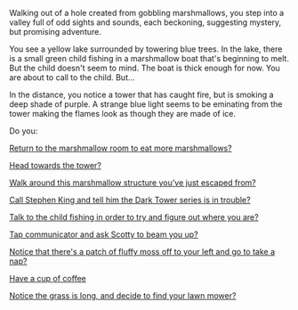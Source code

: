 Walking out of a hole created from gobbling marshmallows, you step into a
valley full of odd sights and sounds, each beckoning, suggesting mystery, but promising adventure. 

You see a yellow lake surrounded by towering blue trees. In the lake, there is a small green
child fishing in a marshmallow boat that's beginning to melt. But the child doesn't seem
to mind. The boat is thick enough for now. You are about to call to the child. But...

In the distance, you notice a tower that has caught fire, but is smoking a deep shade of purple.
A strange blue light seems to be eminating from the tower
making the flames look as though they are made of ice.

Do you:

[Return to the marshmallow room to eat more marshmallows?](../eating-walls/eating-marshmallows.md)

[Head towards the tower?](./journey-to-flaming-tower/journey-to-flaming-tower.md)

[Walk around this marshmallow structure you've just escaped from?](./investigate-marshmallow-structure/investigate-marshmallow-structure.md)

[Call Stephen King and tell him the Dark Tower series is in trouble?](./call-king/call-king.md)

[Talk to the child fishing in order to try and figure out where you are?](./talk-child/talk-child.md)

[Tap communicator and ask Scotty to beam you up?](./call-scotty/call-scotty.md)

[Notice that there's a patch of fluffy moss off to your left and go to take a nap?](./moss-nap/moss-nap.md)

[Have a cup of coffee](../coffee/coffee.md)

[Notice the grass is long, and decide to find your lawn mower?](../lawn-mower/lawn-mower.md)
